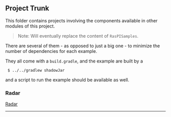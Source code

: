 ## Project Trunk
This folder contains projects involving the components available in other modules of this project.
> Note: Will eventually replace the content of `RasPISamples`.

There are several of them - as opposed to just a big one - to minimize the number
of dependencies for each example.

They all come with a `build.gradle`, and the example are built by a
```
 $ ../../gradlew shadowJar
```
and a script to run the example should be available as well.

### Radar
[Radar](RasPiRadar)

---
